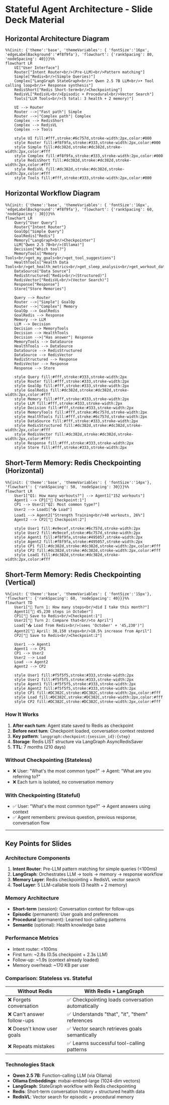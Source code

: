 # Stateful Agent Architecture - Slide Deck Material

## Horizontal Architecture Diagram

```mermaid
%%{init: {'theme':'base', 'themeVariables': { 'fontSize':'16px', 'edgeLabelBackground':'#f8f9fa'}, 'flowchart': {'rankSpacing': 80, 'nodeSpacing': 40}}}%%
flowchart LR
    UI["User Interface"]
    Router["Intent Router<br/>(Pre-LLM)<br/>Pattern matching"]
    Simple["Redis<br/>(Simple Queries)"]
    Complex["LangGraph StateGraph<br/>• Qwen 2.5 7B LLM<br/>• Tool calling loop<br/>• Response synthesis"]
    RedisShort["Redis Short-term<br/>Checkpointing"]
    RedisVL["RedisVL<br/>Episodic + Procedural<br/>Vector Search"]
    Tools["LLM Tools<br/>(5 total: 3 health + 2 memory)"]

    UI --> Router
    Router -->|"Fast path"| Simple
    Router -->|"Complex path"| Complex
    Complex --> RedisShort
    Complex --> RedisVL
    Complex --> Tools

    style UI fill:#fff,stroke:#6c757d,stroke-width:2px,color:#000
    style Router fill:#f8f9fa,stroke:#333,stroke-width:2px,color:#000
    style Simple fill:#dc382d,stroke:#dc382d,stroke-width:2px,color:#fff
    style Complex fill:#f8f9fa,stroke:#333,stroke-width:2px,color:#000
    style RedisShort fill:#dc382d,stroke:#dc382d,stroke-width:2px,color:#fff
    style RedisVL fill:#dc382d,stroke:#dc382d,stroke-width:2px,color:#fff
    style Tools fill:#fff,stroke:#333,stroke-width:2px,color:#000
```

## Horizontal Workflow Diagram

```mermaid
%%{init: {'theme':'base', 'themeVariables': { 'fontSize':'16px', 'edgeLabelBackground':'#f8f9fa'}, 'flowchart': {'rankSpacing': 60, 'nodeSpacing': 30}}}%%
flowchart LR
    Query["User Query"]
    Router{"Intent Router"}
    GoalOp["Simple Query"]
    GoalRedis["Redis"]
    Memory["LangGraph<br/>Checkpointer"]
    LLM["Qwen 2.5 7B<br/>(Ollama)"]
    Decision{"Which tool?"}
    MemoryTools["Memory Tools<br/>get_my_goals<br/>get_tool_suggestions"]
    HealthTools["Health Data Tools<br/>get_health_metrics<br/>get_sleep_analysis<br/>get_workout_data"]
    DataSource["Data Source"]
    RedisStructured["Redis<br/>(Structured)"]
    RedisVector["RedisVL<br/>(Vector Search)"]
    Response["Response"]
    Store["Store Memories"]
    
    Query --> Router
    Router -->|"Simple"| GoalOp
    Router -->|"Complex"| Memory
    GoalOp --> GoalRedis
    GoalRedis --> Response
    Memory --> LLM
    LLM --> Decision
    Decision --> MemoryTools
    Decision --> HealthTools
    Decision -->|"Has answer"| Response
    MemoryTools --> DataSource
    HealthTools --> DataSource
    DataSource --> RedisStructured
    DataSource --> RedisVector
    RedisStructured --> Response
    RedisVector --> Response
    Response --> Store
    
    style Query fill:#fff,stroke:#333,stroke-width:2px
    style Router fill:#fff,stroke:#333,stroke-width:2px
    style GoalOp fill:#fff,stroke:#333,stroke-width:2px
    style GoalRedis fill:#dc382d,stroke:#dc382d,stroke-width:2px,color:#fff
    style Memory fill:#fff,stroke:#333,stroke-width:2px
    style LLM fill:#fff,stroke:#333,stroke-width:2px
    style Decision fill:#fff,stroke:#333,stroke-width:2px
    style MemoryTools fill:#fff,stroke:#6c757d,stroke-width:2px
    style HealthTools fill:#fff,stroke:#6c757d,stroke-width:2px
    style DataSource fill:#fff,stroke:#333,stroke-width:2px
    style RedisStructured fill:#dc382d,stroke:#dc382d,stroke-width:2px,color:#fff
    style RedisVector fill:#dc382d,stroke:#dc382d,stroke-width:2px,color:#fff
    style Response fill:#fff,stroke:#333,stroke-width:2px
    style Store fill:#fff,stroke:#333,stroke-width:2px
```

## Short-Term Memory: Redis Checkpointing (Horizontal)

```mermaid
%%{init: {'theme':'base', 'themeVariables': { 'fontSize':'14px'}, 'flowchart': {'rankSpacing': 50, 'nodeSpacing': 30}}}%%
flowchart LR
    User1["Q1: How many workouts?"] --> Agent1["152 workouts"]
    Agent1 --> CP1["💾 Checkpoint:1"]
    CP1 --> User2["Q2: Most common type?"]
    User2 --> Load1["📥 Load"]
    Load1 --> Agent2["Strength Training<br/>40 workouts, 26%"]
    Agent2 --> CP2["💾 Checkpoint:2"]
    
    style User1 fill:#e9ecef,stroke:#6c757d,stroke-width:2px
    style User2 fill:#e9ecef,stroke:#6c757d,stroke-width:2px
    style Agent1 fill:#f8f9fa,stroke:#495057,stroke-width:2px
    style Agent2 fill:#f8f9fa,stroke:#495057,stroke-width:2px
    style CP1 fill:#dc382d,stroke:#dc382d,stroke-width:2px,color:#fff
    style CP2 fill:#dc382d,stroke:#dc382d,stroke-width:2px,color:#fff
    style Load1 fill:#dc382d,stroke:#dc382d,stroke-width:2px,color:#fff
```

## Short-Term Memory: Redis Checkpointing (Vertical)

```mermaid
%%{init: {'theme':'base', 'themeVariables': { 'fontSize':'15px'}, 'flowchart': {'rankSpacing': 60, 'nodeSpacing': 40}}}%%
flowchart TD
    User1["👤 Turn 1: How many steps<br/>did I take this month?"]
    Agent1["🤖 45,230 steps in October"]
    CP1["💾 Save to Redis<br/>Checkpoint:1"]
    User2["👤 Turn 2: Compare that<br/>to April"]
    Load["📥 Load from Redis<br/>(sees 'October' + '45,230')"]
    Agent2["🤖 April: 38,150 steps<br/>18.5% increase from April"]
    CP2["💾 Save to Redis<br/>Checkpoint:2"]
    
    User1 --> Agent1
    Agent1 --> CP1
    CP1 --> User2
    User2 --> Load
    Load --> Agent2
    Agent2 --> CP2
    
    style User1 fill:#f5f5f5,stroke:#333,stroke-width:2px
    style User2 fill:#f5f5f5,stroke:#333,stroke-width:2px
    style Agent1 fill:#f5f5f5,stroke:#333,stroke-width:2px
    style Agent2 fill:#f5f5f5,stroke:#333,stroke-width:2px
    style CP1 fill:#DC382C,stroke:#DC382C,stroke-width:2px,color:#fff
    style Load fill:#DC382C,stroke:#DC382C,stroke-width:2px,color:#fff
    style CP2 fill:#DC382C,stroke:#DC382C,stroke-width:2px,color:#fff
```

### How It Works
1. **After each turn**: Agent state saved to Redis as checkpoint
2. **Before next turn**: Checkpoint loaded, conversation context restored
3. **Key pattern**: `langgraph:checkpoint:{session_id}:{step}`
4. **Storage**: Redis LIST structure via LangGraph AsyncRedisSaver
5. **TTL**: 7 months (210 days)

### Without Checkpointing (Stateless)
- ❌ User: "What's the most common type?" → Agent: "What are you referring to?"
- ❌ Each turn is isolated, no conversation memory

### With Checkpointing (Stateful)
- ✅ User: "What's the most common type?" → Agent answers using context
- ✅ Agent remembers: previous question, previous response, conversation flow

---

## Key Points for Slides

### Architecture Components
1. **Intent Router**: Pre-LLM pattern matching for simple queries (<100ms)
2. **LangGraph**: Orchestrates LLM → tools → memory → response workflow
3. **Memory Layer**: Redis checkpointing + RedisVL vector search
4. **Tool Layer**: 5 LLM-callable tools (3 health + 2 memory)

### Memory Architecture
- **Short-term** (session): Conversation context for follow-ups
- **Episodic** (permanent): User goals and preferences
- **Procedural** (permanent): Learned tool-calling patterns
- **Semantic** (optional): Health knowledge base

### Performance Metrics
- Intent router: <100ms
- First turn: ~2.8s (0.5s checkpoint + 2.3s LLM)
- Follow-up: ~1.9s (context already loaded)
- Memory overhead: ~170 KB per user

### Comparison: Stateless vs. Stateful

| Without Redis | With Redis + LangGraph |
|---------------|------------------------|
| ❌ Forgets conversation | ✅ Checkpointing loads conversation automatically |
| ❌ Can't answer follow-ups | ✅ Understands "that", "it", "them" references |
| ❌ Doesn't know user goals | ✅ Vector search retrieves goals semantically |
| ❌ Repeats mistakes | ✅ Learns successful tool-calling patterns |

### Technologies Stack
- **Qwen 2.5 7B**: Function-calling LLM (via Ollama)
- **Ollama Embeddings**: mxbai-embed-large (1024-dim vectors)
- **LangGraph**: StateGraph workflow with Redis checkpointing
- **Redis**: Short-term conversation history + structured health data
- **RedisVL**: Vector search for episodic + procedural memory
